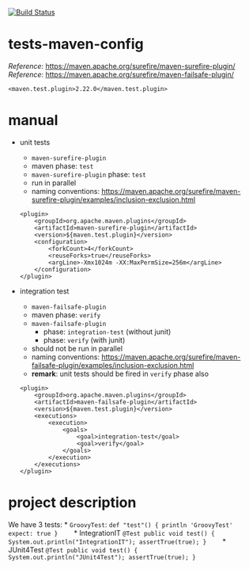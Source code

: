 [![Build Status](https://travis-ci.com/mtumilowicz/tests-maven-config.svg?branch=master)](https://travis-ci.com/mtumilowicz/tests-maven-config)

# tests-maven-config

_Reference_: https://maven.apache.org/surefire/maven-surefire-plugin/  
_Reference_: https://maven.apache.org/surefire/maven-failsafe-plugin/

```
<maven.test.plugin>2.22.0</maven.test.plugin>
```

# manual

* unit tests
    * `maven-surefire-plugin`
    * maven phase: `test`
    * `maven-surefire-plugin` phase: `test`
    * run in parallel
    * naming conventions: https://maven.apache.org/surefire/maven-surefire-plugin/examples/inclusion-exclusion.html
    ```
    <plugin>
        <groupId>org.apache.maven.plugins</groupId>
        <artifactId>maven-surefire-plugin</artifactId>
        <version>${maven.test.plugin}</version>
        <configuration>
            <forkCount>4</forkCount>
            <reuseForks>true</reuseForks>
            <argLine>-Xmx1024m -XX:MaxPermSize=256m</argLine>
        </configuration>
    </plugin>    
    ```
    
* integration test
    * `maven-failsafe-plugin`
    * maven phase: `verify`
    * `maven-failsafe-plugin` 
        * phase: `integration-test` (without junit)
        * phase: `verify` (with junit)
    * should not be run in parallel
    * naming conventions: https://maven.apache.org/surefire/maven-failsafe-plugin/examples/inclusion-exclusion.html
    * **remark**: unit tests should be fired in `verify` phase also
    ```
    <plugin>
        <groupId>org.apache.maven.plugins</groupId>
        <artifactId>maven-failsafe-plugin</artifactId>
        <version>${maven.test.plugin}</version>
        <executions>
            <execution>
                <goals>
                    <goal>integration-test</goal>
                    <goal>verify</goal>
                </goals>
            </execution>
        </executions>
    </plugin>
    ```
    
# project description
We have 3 tests:
    * `GroovyTest`:
        ```
        def "test"() {
            println 'GroovyTest'
            expect:
            true
        }    
        ```
    * IntegrationIT
        ```
        @Test
        public void test() {
            System.out.println("IntegrationIT");
            assertTrue(true);
        }    
        ```
    * JUnit4Test
        ```
        @Test
        public void test() {
            System.out.println("JUnit4Test");
            assertTrue(true);
        }    
        ```